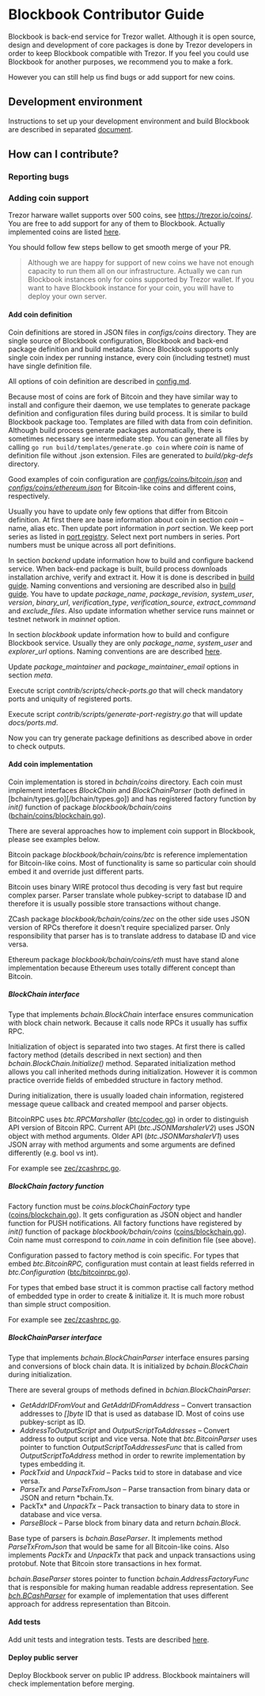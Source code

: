 # Blockbook Contributor Guide

Blockbook is back-end service for Trezor wallet. Although it is open source, design and development of core packages
is done by Trezor developers in order to keep Blockbook compatible with Trezor. If you feel you could use Blockbook
for another purposes, we recommend you to make a fork.

However you can still help us find bugs or add support for new coins.

## Development environment

Instructions to set up your development environment and build Blockbook are described in separated
[document](/docs/build.md).

## How can I contribute?

### Reporting bugs

### Adding coin support

Trezor harware wallet supports over 500 coins, see https://trezor.io/coins/. You are free to add support for any of
them to Blockbook. Actually implemented coins are listed [here](/docs/ports.md).

You should follow few steps bellow to get smooth merge of your PR.

> Although we are happy for support of new coins we have not enough capacity to run them all on our infrastructure.
> Actually we can run Blockbook instances only for coins supported by Trezor wallet. If you want to have Blockbook
> instance for your coin, you will have to deploy your own server.

#### Add coin definition

Coin definitions are stored in JSON files in *configs/coins* directory. They are single source of Blockbook
configuration, Blockbook and back-end package definition and build metadata. Since Blockbook supports only single
coin index per running instance, every coin (including testnet) must have single definition file.

All options of coin definition are described in [config.md](/docs/config.md).

Because most of coins are fork of Bitcoin and they have similar way to install and configure their daemon, we use
templates to generate package definition and configuration files during build process. It is similar to build Blockbook
package too. Templates are filled with data from coin definition. Although build process generate packages
automatically, there is sometimes necessary see intermediate step. You can generate all files by calling
`go run build/templates/generate.go coin` where *coin* is name of definition file without .json extension. Files are
generated to *build/pkg-defs* directory.

Good examples of coin configuration are
[*configs/coins/bitcoin.json*](configs/coins/bitcoin.json) and
[*configs/coins/ethereum.json*](configs/coins/ethereum.json) for Bitcoin-like coins and different coins, respectively.

Usually you have to update only few options that differ from Bitcoin definition. At first there are base information
about coin in section *coin* – name, alias etc. Then update port information in *port* section. We keep port series as
listed in [port registry](/docs/ports.md). Select next port numbers in series. Port numbers must be unique across all
port definitions.

In section *backend* update information how to build and configure backend service. When back-end package is built,
build process downloads installation archive, verify and extract it. How it is done is described in
[build guide](/docs/build.md#on-back-end-building). Naming conventions and versioning are described
also in [build guide](/docs/build.md#on-naming-conventions-and-versioning). You have to update *package_name*,
*package_revision*, *system_user*, *version*, *binary_url*, *verification_type*, *verification_source*, *extract_command* and
*exclude_files*. Also update information whether service runs mainnet or testnet network in *mainnet* option.

In section *blockbook* update information how to build and configure Blockbook service. Usually they are only
*package_name*, *system_user* and *explorer_url* options. Naming conventions are are described
[here](/docs/build.md#on-naming-conventions-and-versioning).

Update *package_maintainer* and *package_maintainer_email* options in section *meta*.

Execute script *contrib/scripts/check-ports.go* that will check mandatory ports and uniquity of registered ports.

Execute script *contrib/scripts/generate-port-registry.go* that will update *docs/ports.md*.

Now you can try generate package definitions as described above in order to check outputs.

#### Add coin implementation

Coin implementation is stored in *bchain/coins* directory. Each coin must implement interfaces *BlockChain* and
*BlockChainParser* (both defined in [bchain/types.go][/bchain/types.go]) and has registered factory function by
*init()* function of package *blockbook/bchain/coins* ([bchain/coins/blockchain.go](/bchain/coins/blockchain.go)).

There are several approaches how to implement coin support in Blockbook, please see examples below.

Bitcoin package *blockbook/bchain/coins/btc* is reference implementation for Bitcoin-like coins. Most of functionality is
same so particular coin should embed it and override just different parts.

Bitcoin uses binary WIRE protocol thus decoding is very fast but require complex parser. Parser translate whole
pubkey-script to database ID and therefore it is usually possible store transactions without change.

ZCash package *blockbook/bchain/coins/zec* on the other side uses JSON version of RPCs therefore it doesn't require
specialized parser. Only responsibility that parser has is to translate address to database ID and vice versa.

Ethereum package *blockbook/bchain/coins/eth* must have stand alone implementation because Ethereum uses totally
different concept than Bitcoin.

##### BlockChain interface

Type that implements *bchain.BlockChain* interface ensures communication with block chain network. Because
it calls node RPCs it usually has suffix RPC.

Initialization of object is separated into two stages. At first there is called factory method (details described
in next section) and then *bchain.BlockChain.Initialize()* method. Separated initialization method allows you call
inherited methods during initialization. However it is common practice override fields of embedded structure in factory
method.

During initialization, there is usually loaded chain information, registered message queue callback and created mempool
and parser objects.

BitcoinRPC uses *btc.RPCMarshaller* ([btc/codec.go](/bchain/coins/btc/codec.go)) in order to distinguish API version of
Bitcoin RPC. Current API (*btc.JSONMarshalerV2*) uses JSON object with method arguments. Older API (*btc.JSONMarshalerV1*)
uses JSON array with method arguments and some arguments are defined differently (e.g. bool vs int).

For example see [zec/zcashrpc.go](/bchain/coins/zec/zcashrpc.go).

##### BlockChain factory function

Factory function must be *coins.blockChainFactory* type ([coins/blockchain.go](/bchain/coins/blockchain.go)). It gets
configuration as JSON object and handler function for PUSH notifications. All factory functions have registered by
*init()* function of package *blockbook/bchain/coins* ([coins/blockchain.go](/bchain/coins/blockchain.go)). Coin name
must correspond to *coin.name* in coin definition file (see above).

Configuration passed to factory method is coin specific. For types that embed *btc.BitcoinRPC,* configuration must
contain at least fields referred in *btc.Configuration* ([btc/bitcoinrpc.go](/bchain/coins/btc/bitcoinrpc.go)).

For types that embed base struct it is common practise call factory method of embedded type in order to
create & initialize it. It is much more robust than simple struct composition.

For example see [zec/zcashrpc.go](/bchain/coins/zec/zcashrpc.go).

##### BlockChainParser interface

Type that implements *bchain.BlockChainParser* interface ensures parsing and conversions of block chain data. It is
initialized by *bchain.BlockChain* during initialization.

There are several groups of methods defined in *bchian.BlockChainParser*:

* *GetAddrIDFromVout* and *GetAddrIDFromAddress* – Convert transaction addresses to *[]byte* ID that is used as database ID.
  Most of coins use pubkey-script as ID.
* *AddressToOutputScript* and *OutputScriptToAddresses*  – Convert address to output script and vice versa. Note that
  *btc.BitcoinParser* uses pointer to function *OutputScriptToAddressesFunc* that is called from *OutputScriptToAddress*
  method in order to rewrite implementation by types embedding it.
* *PackTxid* and *UnpackTxid* – Packs txid to store in database and vice versa.
* *ParseTx* and *ParseTxFromJson* – Parse transaction from binary data or JSON and return *bchain.Tx.
* PackTx* and *UnpackTx* – Pack transaction to binary data to store in database and vice versa.
* *ParseBlock* – Parse block from binary data and return *bchain.Block*.

Base type of parsers is *bchain.BaseParser*. It implements method *ParseTxFromJson* that would be same for all
Bitcoin-like coins. Also implements *PackTx* and *UnpackTx* that pack and unpack transactions using protobuf. Note
that Bitcoin store transactions in hex format.

*bchain.BaseParser* stores pointer to function *bchain.AddressFactoryFunc* that is responsible for making human readable
address representation. See [*bch.BCashParser*](/bchain/coins/bch/bcashparser.go) for example of implementation that uses
different approach for address representation than Bitcoin.

#### Add tests

Add unit tests and integration tests. Tests are described [here](/docs/testing.md).

#### Deploy public server

Deploy Blockbook server on public IP address. Blockbook maintainers will check implementation before merging.
